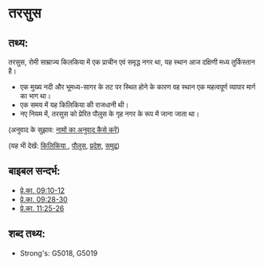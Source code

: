 # तरसुस #

## तथ्य: ##

तरसुस, रोमी साम्राज्य किलकिया में एक प्राचीन एवं समृद्ध नगर था, यह स्थान आज दक्षिणी मध्य तुर्किस्तान है।

* एक मुख्य नदी और भूमध्य-सागर के तट पर स्थित होने के कारण वह स्थान एक महत्वपूर्ण व्यापार मार्ग का भाग था।
* एक समय में यह किलिकिया की राजधानी थी।
* नए नियम में, तरसुस को प्रेरित पौलुस के गृह नगर के रूप में जाना जाता था।

(अनुवाद के सुझाव: [नामों का अनुवाद कैसे करें](rc://en/ta/man/translate/translate-names))

(यह भी देखें: [किलिकिया ](../names/cilicia.md), [पौलुस](../names/paul.md), [प्रदेश](../other/province.md), [समुद्र](../names/mediterranean.md))

## बाइबल सन्दर्भ: ##

* [प्रे.का. 09:10-12](rc://en/tn/help/act/09/10)
* [प्रे.का. 09:28-30](rc://en/tn/help/act/09/28)
* [प्रे.का. 11:25-26](rc://en/tn/help/act/11/25)

## शब्द तथ्य: ##

* Strong's: G5018, G5019
